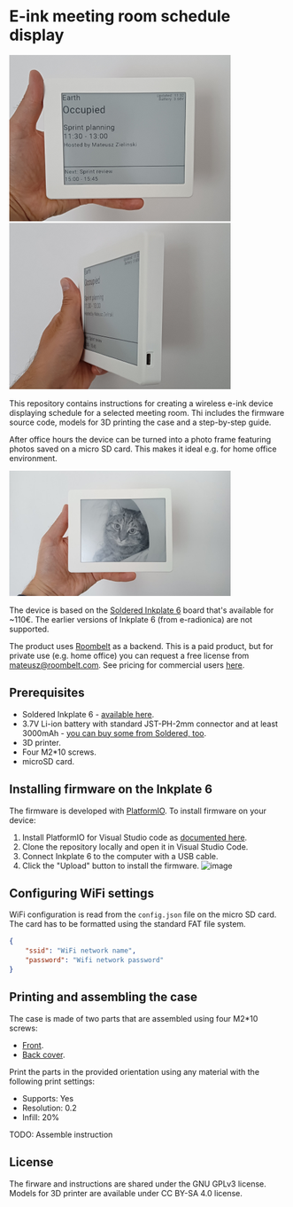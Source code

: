 # E-ink meeting room schedule display

<img src="img/device-front.jpg" width="400"> <img src="img/device-side.jpg" width="400">

This repository contains instructions for creating a wireless e-ink device displaying schedule for a selected meeting room. Thi includes the firmware source code, models for 3D printing the case and a step-by-step guide. 

After office hours the device can be turned into a photo frame featuring photos saved on a micro SD card. This makes it ideal e.g. for home office environment.

<img src="img/device-cat.jpg" width="400">

The device is based on the [Soldered Inkplate 6](https://soldered.com/product/soldered-inkplate-6-6-e-paper-board/) board that's available for ~110€. The earlier versions of Inkplate 6 (from e-radionica) are not supported.

The product uses [Roombelt](https://roombelt.com) as a backend. This is a paid product, but for private use (e.g. home office) you can request a free license from [mateusz@roombelt.com](mailto:mateusz@roombelt.com). See pricing for commercial users [here](https://roombelt.com/#pricing).

## Prerequisites

- Soldered Inkplate 6 - [available here](https://soldered.com/product/soldered-inkplate-6-6-e-paper-board/).
- 3.7V Li-ion battery with standard JST-PH-2mm connector and at least 3000mAh - [you can buy some from Soldered, too](https://soldered.com/categories/power-sources-batteries/batteries/lithium-batteries/).
- 3D printer.
- Four M2*10 screws.
- microSD card.

## Installing firmware on the Inkplate 6
The firmware is developed with [PlatformIO](https://platformio.org/). To install firmware on your device:

1. Install PlatformIO for Visual Studio code as [documented here](https://platformio.org/install/ide?install=vscode).
2. Clone the repository locally and open it in Visual Studio Code.
3. Connect Inkplate 6 to the computer with a USB cable.
4. Click the "Upload" button to install the firmware. ![image](https://docs.platformio.org/en/latest/_images/platformio-ide-vscode-build-project.png)

## Configuring WiFi settings
WiFi configuration is read from the `config.json` file on the micro SD card. 
The card has to be formatted using the standard FAT file system.

```json
{
    "ssid": "WiFi network name",
    "password": "Wifi network password"
}
```

## Printing and assembling the case

The case is made of two parts that are assembled using four M2*10 screws:
- [Front](models/front.stl).
- [Back cover](models/cover.stl).

Print the parts in the provided orientation using any material with the following print settings:
- Supports: Yes
- Resolution: 0.2
- Infill: 20%

TODO: Assemble instruction

## License
The firware and instructions are shared under the GNU GPLv3 license. Models for 3D printer are available under CC BY-SA 4.0 license.

